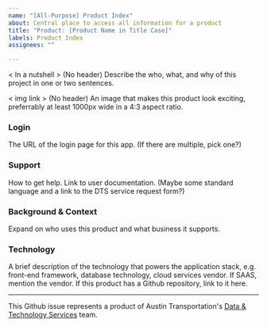 ```yaml
---
name: "[All-Purpose] Product Index"
about: Central place to access all information for a product
title: "Product: [Product Name in Title Case]"
labels: Product Index
assignees: ""

---
```


< In a nutshell > (No header)
Describe the who, what, and why of this project in one or two sentences.

< img link > (No header)
An image that makes this product look exciting, preferrably at least 1000px wide in a 4:3 aspect ratio.

### Login

The URL of the login page for this app. (If there are multiple, pick one?)

### Support

How to get help. Link to user documentation. (Maybe some standard language and a link to the DTS service request form?)

### Background & Context

Expand on who uses this product and what business it supports. 

### Technology

A brief description of the technology that powers the application stack, e.g. front-end framework, database technology, cloud services vendor. If SAAS, mention the vendor. If this product has a Github repository, link to it here.

---
This Github issue represents a product of Austin Transportation's [Data & Technology Services](https://product.austinmobility.io/) team.

<!-- Don't forget to add a new "Project:" label here: https://github.com/cityofaustin/atd-data-tech/labels. Use the hex code #3D3D3D. -->
